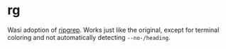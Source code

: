 # rg

Wasi adoption of [ripgrep](https://github.com/BurntSushi/ripgrep).
Works just like the original, except for terminal coloring and not automatically detecting `--no-/heading`.
